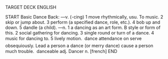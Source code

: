 TARGET DECK
ENGLISH

START
Basic
Dance
Back: —v. (-cing) 1 move rhythmically, usu. To music. 2 skip or jump about. 3 perform (a specified dance, role, etc.). 4 bob up and down. 5 dandle (a child). —n. 1 a dancing as an art form. B style or form of this. 2 social gathering for dancing. 3 single round or turn of a dance. 4 music for dancing to. 5 lively motion.  dance attendance on serve obsequiously. Lead a person a dance (or merry dance) cause a person much trouble.  danceable adj. Dancer n. [french]
END
